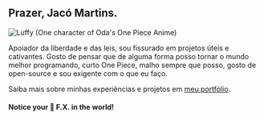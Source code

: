 ## Prazer, Jacó Martins.

![Luffy (One character of Oda's One Piece Anime)](https://www.google.com/url?sa=i&url=https%3A%2F%2Fthirstymag.com%2FLuffy-PNG-Transparent-3224133.html&psig=AOvVaw2WPzAxb_r1tkqgSBgYs6Rj&ust=1718737989062000&source=images&cd=vfe&opi=89978449&ved=0CBEQjRxqFwoTCODPkoys44YDFQAAAAAdAAAAABAE)

Apoiador da liberdade e das leis, sou fissurado em projetos úteis e cativantes. Gosto de pensar que de alguma forma posso tornar o mundo melhor programando, curto One Piece, malho sempre que posso, gosto de open-source e sou exigente com o que eu faço.

Saiba mais sobre minhas experiências e projetos em [meu portfólio](https://jacomartins.site/).

#### Notice your 🦋 F.X. in the world!
